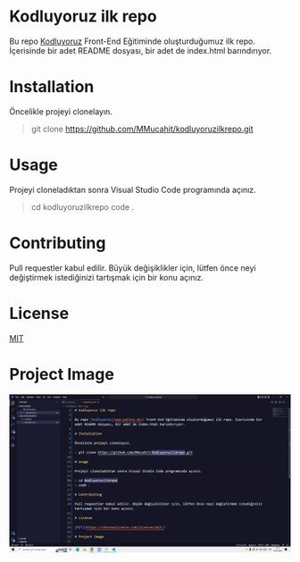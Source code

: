 # Kodluyoruz ilk repo

Bu repo [Kodluyoruz]([www.patika.dev](https://github.com/hakanyalcinkaya/kodluyoruz-frontend-101-egitimi)) Front-End Eğitiminde oluşturduğumuz ilk repo. İçerisinde bir adet README dosyası, bir adet de index.html barındırıyor.

# Installation

Öncelikle projeyi clonelayın.

> git clone https://github.com/MMucahit/kodluyoruzilkrepo.git

# Usage

Projeyi cloneladıktan sonra Visual Studio Code programında açınız.

> cd kodluyoruzilkrepo
> code .

# Contributing

Pull requestler kabul edilir. Büyük değişiklikler için, lütfen önce neyi değiştirmek istediğinizi tartışmak için bir konu açınız.

# License

[MIT](https://choosealicense.com/licenses/mit/)

# Project Image

![github](Github.png)
